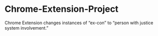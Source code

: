 # Chrome-Extension-Project

Chrome Extension changes instances of “ex-con” to “person with justice system involvement.”
